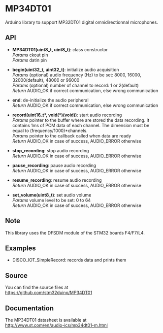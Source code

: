 # MP34DT01

Arduino library to support MP32DT01 digital omnidirectionnal microphones.

## API

* **MP34DT01(uint8_t, uint8_t)**: class constructor  
_Params_ ckout pin  
_Params_ datin pin

* **begin(uint32_t, uint32_t)**: initialize audio acquisition  
_Params_ (optional) audio frequency (Hz) to be set: 8000, 16000, 32000(default), 48000 or 96000  
_Params_ (optional) number of channel to record: 1 or 2(default)  
_Return_ AUDIO_OK if correct communication, else wrong communication  

* **end**: de-initialize the audio peripheral  
_Return_ AUDIO_OK if correct communication, else wrong communication  

* **record(uint16_t\*, void(*)(void))**: start audio recording    
_Params_ pointer to the buffer where are stored the data recording. It contains 1ms of PCM data of each channel. The dimension must be equal to (frequency/1000)\*channels.  
_Params_ pointer to the callback called when data are ready  
_Return_ AUDIO_OK in case of success, AUDIO_ERROR otherwise  

* **stop_recording**: stop audio recording  
_Return_ AUDIO_OK in case of success, AUDIO_ERROR otherwise  

* **pause_recording**: pause audio recording  
_Return_ AUDIO_OK in case of success, AUDIO_ERROR otherwise  

* **resume_recording**: resume audio recording  
_Return_ AUDIO_OK in case of success, AUDIO_ERROR otherwise  

* **set_volume(uint8_t)**: set audio volume  
_Params_ volume level to be set: 0 to 64  
_Return_ AUDIO_OK in case of success, AUDIO_ERROR otherwise  

## Note

This library uses the DFSDM module of the STM32 boards F4/F7/L4.

## Examples

* DISCO_IOT_SimpleRecord: records data and prints them

## Source

You can find the source files at  
https://github.com/stm32duino/MP34DT01

## Documentation

The MP34DT01 datasheet is available at  
http://www.st.com/en/audio-ics/mp34dt01-m.html
